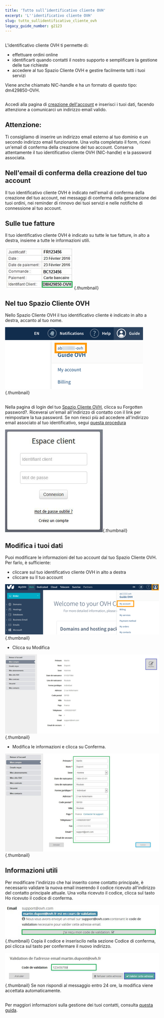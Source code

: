 ```yaml
---
title: 'Tutto sull’identificativo cliente OVH'
excerpt: 'L''identificativo cliente OVH'
slug: tutto_sullidentificativo_cliente_ovh
legacy_guide_number: g2123
---
```


## 
L'identificativo cliente OVH ti permette di:


- effettuare ordini online
- identificarti quando contatti il nostro supporto e semplificare la gestione delle tue richieste
- accedere al tuo Spazio Cliente OVH e gestire facilmente tutti i tuoi servizi 


Viene anche chiamato NIC-handle e ha un formato di questo tipo: dm429850-OVH.


## 
Accedi alla pagina di [creazione dell'account](https://www.ovh.com/auth/?action=gotomanager&from=https://www.ovh.it/&ovhSubsidiary=it) e inserisci i tuoi dati, facendo attenzione a comunicarci un indirizzo email valido.

## Attenzione:
Ti consigliamo di inserire un indirizzo email esterno al tuo dominio e un secondo indirizzo email funzionante.
Una volta completato il form, ricevi un'email di conferma della creazione del tuo account. Conserva attentamente il tuo identificativo cliente OVH (NIC-handle) e la password associata.


## Nell'email di conferma della creazione del tuo account
Il tuo identificativo cliente OVH è indicato nell'email di conferma della creazione del tuo account, nei messaggi di conferma della generazione dei tuoi ordini, nei reminder di rinnovo dei tuoi servizi e nelle notifiche di connessione al tuo account.


## Sulle tue fatture
Il tuo identificativo cliente OVH è indicato su tutte le tue fatture, in alto a destra, insieme a tutte le informazioni utili.

![](images/3948.png){.thumbnail}


## Nel tuo Spazio Cliente OVH
Nello Spazio Cliente OVH il tuo identificativo cliente è indicato in alto a destra, accanto al tuo nome.

![](images/3949.png){.thumbnail}


## 
Nella pagina di login del tuo [Spazio Cliente OVH](https://www.ovh.com/manager/web/login/), clicca su Forgotten password?. 
Riceverai un'email all'indirizzo di contatto con il link per reimpostare la tua password.
Se non riesci più ad accedere all'indirizzo email associato al tuo identificativo, segui [questa procedura](https://www.ovh.it/cgi-bin/it/procedure/procedureChangeEmail.cgi)

![](images/3936.png){.thumbnail}


## Modifica i tuoi dati
Puoi modificare le informazioni del tuo account dal tuo Spazio Cliente OVH.
Per farlo, è sufficiente:


- cliccare sul tuo identificativo cliente OVH in alto a destra
- cliccare su Il tuo account



![](images/3953.png){.thumbnail}

- Clicca su Modifica



![](images/3954.png){.thumbnail}

- Modifica le informazioni e clicca su Conferma.



![](images/3955.png){.thumbnail}


## Informazioni utili
Per modificare l'indirizzo che hai inserito come contatto principale, è necessario validare la nuova email inserendo il codice ricevuto all'indirizzo del contatto principale attuale.
Una volta ricevuto il codice, clicca sul tasto Ho ricevuto il codice di conferma.

![](images/3956.png){.thumbnail}
Copia il codice e inseriscilo nella sezione Codice di conferma, poi clicca sul tasto per confermare il nuovo indirizzo.

![](images/3957.png){.thumbnail}
Se non rispondi al messaggio entro 24 ore, la modifica viene accettata automaticamente.


## 
Per maggiori informazioni sulla gestione dei tuoi contatti, consulta [questa guida](https://www.ovh.it/g1858.gestisci_i_tuoi_contatti).

